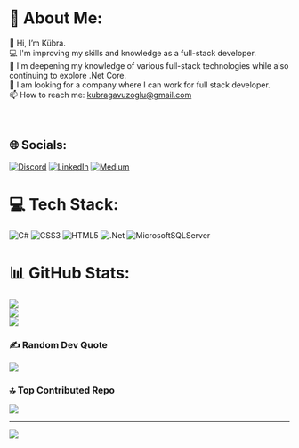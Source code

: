 # 💫 About Me:
👋 Hi, I’m Kübra.<br>💻 I'm improving my skills and knowledge as a full-stack  developer.<br>🌱 I'm deepening my knowledge of various full-stack technologies while also continuing to explore .Net Core.<br>👀 I am looking for a company where I can work for full stack developer.<br>📫 How to reach me: kubragavuzoglu@gmail.com<br><br><br>


## 🌐 Socials:
[![Discord](https://img.shields.io/badge/Discord-%237289DA.svg?logo=discord&logoColor=white)](https://discord.gg/KübraGavuzoglu#7347) [![LinkedIn](https://img.shields.io/badge/LinkedIn-%230077B5.svg?logo=linkedin&logoColor=white)](https://linkedin.com/in/kubragavuzoglu) [![Medium](https://img.shields.io/badge/Medium-12100E?logo=medium&logoColor=white)](https://medium.com/@@codewithkubra) 

# 💻 Tech Stack:
![C#](https://img.shields.io/badge/c%23-%23239120.svg?style=for-the-badge&logo=c-sharp&logoColor=white) ![CSS3](https://img.shields.io/badge/css3-%231572B6.svg?style=for-the-badge&logo=css3&logoColor=white) ![HTML5](https://img.shields.io/badge/html5-%23E34F26.svg?style=for-the-badge&logo=html5&logoColor=white) ![.Net](https://img.shields.io/badge/.NET-5C2D91?style=for-the-badge&logo=.net&logoColor=white) ![MicrosoftSQLServer](https://img.shields.io/badge/Microsoft%20SQL%20Sever-CC2927?style=for-the-badge&logo=microsoft%20sql%20server&logoColor=white)
# 📊 GitHub Stats:
![](https://github-readme-stats.vercel.app/api?username=KubraGavuzoglu&theme=prussian&hide_border=false&include_all_commits=false&count_private=false)<br/>
![](https://github-readme-streak-stats.herokuapp.com/?user=KubraGavuzoglu&theme=prussian&hide_border=false)<br/>
![](https://github-readme-stats.vercel.app/api/top-langs/?username=KubraGavuzoglu&theme=prussian&hide_border=false&include_all_commits=false&count_private=false&layout=compact)

### ✍️ Random Dev Quote
![](https://quotes-github-readme.vercel.app/api?type=horizontal&theme=radical)

### 🔝 Top Contributed Repo
![](https://github-contributor-stats.vercel.app/api?username=KubraGavuzoglu&limit=5&theme=dark&combine_all_yearly_contributions=true)

---
[![](https://visitcount.itsvg.in/api?id=KubraGavuzoglu&icon=0&color=0)](https://visitcount.itsvg.in)

